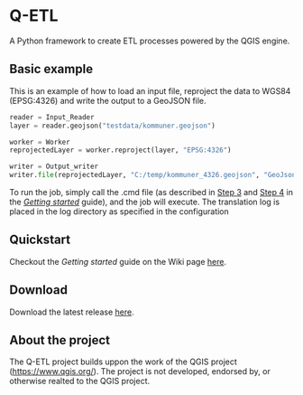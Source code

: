 
# Q-ETL 

A Python framework to create ETL processes powered by the QGIS engine.

## Basic example

This is an example of how to load an input file, reproject the data to WGS84 (EPSG:4326) and write the output to a GeoJSON file.  

```python
reader = Input_Reader
layer = reader.geojson("testdata/kommuner.geojson")

worker = Worker
reprojectedLayer = worker.reproject(layer, "EPSG:4326")

writer = Output_writer
writer.file(reprojectedLayer, "C:/temp/kommuner_4326.geojson", "GeoJson")
```

To run the job, simply call the <YourProject>.cmd file (as described in [Step 3](https://github.com/MFuglsang/Q-ETL/wiki/Getting-started#step-3---the-python-project-file) and [Step 4](https://github.com/MFuglsang/Q-ETL/wiki/Getting-started#step-4---the-project-cmd-file) in the [_Getting started_](https://github.com/MFuglsang/Q-ETL/wiki/Getting-started) guide), and the job will execute. The translation log is placed in the log directory as specified in the configuration

## Quickstart
Checkout the _Getting started_ guide on the Wiki page [here](https://github.com/MFuglsang/Q-ETL/wiki/Getting-started).

## Download
Download the latest release [here](https://github.com/MFuglsang/Q-ETL/releases).


## About the project
The Q-ETL project builds uppon the work of the QGIS project (https://www.qgis.org/). 
The project is not developed, endorsed by, or otherwise realted to the QGIS project. 


